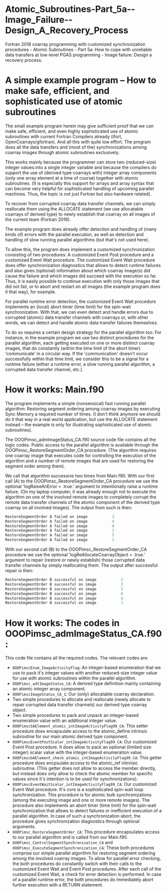 # Atomic_Subroutines-Part_5a--Image_Failure--Design_A_Recovery_Process
Fortran 2018 coarray programming with customized synchronization procedures - Atomic Subroutines - Part 5a: How to cope with unreliable data transfers at low-level PGAS programming - Image failure: Design a recovery process. 

# A simple example program – How to make safe, efficient, and sophisticated use of atomic subroutines

The small example program herein may give sufficient proof that we can make safe, efficient, and even highly sophisticated use of atomic subroutines with current Fortran Compilers already (ifort, OpenCoarrays/gfortran). And all this with quite low effort. The program does all the data transfers and (most of the) synchronizations among coarray images through atomic subroutines exclusively.<br />

This works mainly because the programmer can store two (reduced-size) integer values into a single integer variable and because the compilers do support the use of (derived type coarrays with) integer array components (only one array element at a time of course) together with atomic subroutines. (It is especially this support for arrays and array syntax that can become very helpful for sophisticated handling of upcoming parallel machines. Thus, the topic is not just Fortran but also hardware related).<br />

To recover from corrupted coarray data transfer channels, we can simply reallocate them using the ALLOCATE statement (we use allocatable coarrays of derived type) to newly establish that coarray on all images of the current team (Fortran 2018).<br />

The example program does already offer detection and handling of (many kinds of) errors with the parallel execution, as well as detection and handling of slow running parallel algorithms (but that's not used here). <br />

To allow this, the program does implement a customized synchronization consisting of two procedures: A customized Event Post procedure and a customized Event Wait procedure. The customized Event Wait procedure does offer synchronization diagnostics that allows to detect runtime failures and also gives (optional) information about which coarray image(s) did cause the failure and which images did succeed with the execution so far. Thus, it is easily possible to continue execution with only those images that did not fail, or to abort and restart on all images (the example program does it that way), for example.<br />

For parallel runtime error detection, the customized Event Wait procedure implements an (local) abort timer (time limit) for the spin-wait synchronization. With that, we can even detect and handle errors due to corrupted (atomic) data transfer channels with coarrays or, with other words, we can detect and handle atomic data transfer failures themselves.<br />

To do so requires a certain design strategy for the parallel algorithm too: For instance, in the example program we use two distinct procedures for the parallel algorithm, each getting executed on one or more distinct coarray images, that do constantly (within the time limit of the abort timer) 'communicate' in a circular way. If the 'communication' doesn't occur successfully within that time limit, we consider this to be a signal for a runtime failure (either a runtime error, a slow running parallel algorithm, a corrupted data transfer channel, etc.).<br />

# How it works: Main.f90

The program implements a simple (nonsensical) fast running parallel algorithm: Restoring segment ordering among coarray images by executing Sync Memory a required number of times. (I don't think anymore we should do it that way in a real world application, but use the ALLOCATE statement instead – the example is only for illustrating sophisticated use of atomic subroutines).<br />

The OOOPimsc_admImageStatus_CA.f90 source code file contains all the logic codes. Public access to the parallel algorithm is available through the OOOPimsc_RestoreSegmentOrder_CA procedure. (The algorithm requires one coarray image that executes code for controlling the execution of the algorithm and a number of remote images that are used for restoring the segment order among them).<br />

We call that algorithm successive two times from Main.f90. With our first call (A) to the  OOOPimsc_RestoreSegmentOrder_CA procedure we use the optional 'logRaiseAnError = .true.' argument to intentionally raise a runtime failure. (On my laptop computer, it was already enough not to execute the algorithm on one of the involved remote images to completely corrupt the remote data transfer channels of the atomic component of the derived type coarray on all involved images). The output from such is then:<br />
```fortran
RestoreSegmentOrder A failed on image           3
RestoreSegmentOrder A failed on image           4
RestoreSegmentOrder A failed on image           6
RestoreSegmentOrder A failed on image           2
RestoreSegmentOrder A failed on image           5
RestoreSegmentOrder A failed on image           1
```

With our second call  (B)  to the  OOOPimsc_RestoreSegmentOrder_CA procedure we use the optional 'logReAllocateCoarrayObject = .true.' argument to repair (restore or newly establish) those corrupted data transfer channels by simply reallocating them. The output after successful repair is then:<br />
```fortran
RestoreSegmentOrder B successful on image           2
RestoreSegmentOrder B successful on image           3
RestoreSegmentOrder B successful on image           5
RestoreSegmentOrder B successful on image           6
RestoreSegmentOrder B successful on image           4
RestoreSegmentOrder B successful on image           1
```

# How it works: The codes in OOOPimsc_admImageStatus_CA.f90:

This code file contains all the required codes. The relevant codes are:<br />

- ```OOOPimscEnum_ImageActivityFlag```: An integer-based enumeration that we use to pack it's integer values with another reduced-size integer value for use with atomic subroutines within the parallel algorithm.
- ```OOOPimsc_adtImageStatus_CA```: A derived type definition mainly containing an atomic integer array component.
- ```OOOPimscImageStatus_CA_1```: Our (only) allocatable coarray declaration.
- Two simple procedures to allocate and reallocate (newly allocate to repair corrupted data transfer channels) our derived type coarray object.
- Two simple procedures to pack and unpack an integer-based enumeration value with an additional integer value.
- ```OOOPimscSAElement_atomic_intImageActivityFlag99_CA```: This setter procedure does encapsulate access to the atomic_define intrinsic subroutine for our main atomic derived type component.
- ```OOOPimscEventPostScalar_intImageActivityFlag99_CA```: Our customized Event Post procedure. It does allow to pack an optional (limited size integer) scalar value with the integer-based enumeration value.
- ```OOOPimscGAElement_check_atomic_intImageActivityFlag99_CA```: This getter procedure does encpsulate access to the atomic_ref intrinsic subroutine. (This getter does not allow to access the member directly, but instead does only allow to check the atomic member for specific values since it's intention is to be used for synchronizations).
- ```OOOPimscEventWaitScalar_intImageActivityFlag99_CA```: Our customized Event Wait procedure. It's core is a sophisticated spin-wait loop synchronization. This procedure is for atomic bulk synchronizations (among the executing image and one or more remote images). The procedure also implements an abort timer (time limit) for the spin-wait synchronization that allows to detect failures or inefficient execution of a parallel algorithm. In case of such a synchronization abort, the procedure gives synchronization diagnostics through optional arguments.
- ```OOOPimsc_RestoreSegmentOrder_CA```: This procedure encapsulates access to our parallel algorithm and is called from our Main.f90.
- ```OOOPimsc_ControlSegmentSynchronization_CA``` and ```OOOPimsc_ExecuteSegmentSynchronization_CA```: These both procedures comprise our simple parallel algorithm for restoring segment ordering among the involved coarray images. To allow for parallel error checking, the both procedures do constantly switch with their calls to the customized Event Wait and Event Post procedures. After each call of the customized Event Wait, a check for error detection is performed. In case of a parallel runtime error, the both procedures do immediately abort further execution with a RETURN statement.
